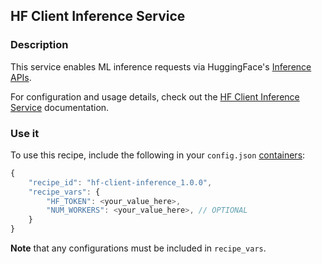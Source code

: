 ## HF Client Inference Service

### Description

This service enables ML inference requests via HuggingFace's [Inference APIs](https://huggingface.co/docs/api-inference/en/index).

For configuration and usage details, check out the [HF Client Inference Service](https://infernet-services.docs.ritual.net/reference/hf_inference_client_service) documentation.

### Use it

To use this recipe, include the following in your `config.json` [containers](https://docs.ritual.net/infernet/node/configuration#containers-arraycontainer_spec):

```js
{
    "recipe_id": "hf-client-inference_1.0.0",
    "recipe_vars": {
        "HF_TOKEN": <your_value_here>,
        "NUM_WORKERS": <your_value_here>, // OPTIONAL
    }
}
```

**Note** that any configurations must be included in `recipe_vars`.